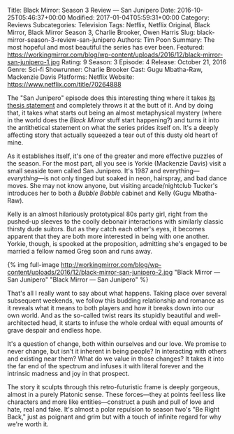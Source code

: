 Title: Black Mirror: Season 3 Review — San Junipero
Date: 2016-10-25T05:46:37+00:00
Modified: 2017-01-04T05:59:31+00:00
Category: Reviews
Subcategories: Television
Tags: Netflix, Netflix Original, Black Mirror, Black Mirror Season 3, Charlie Brooker, Owen Harris
Slug: black-mirror-season-3-review-san-junipero
Authors: Tim Poon
Summary: The most hopeful and most beautiful the series has ever been.
Featured: https://workingmirror.com/blog/wp-content/uploads/2016/12/black-mirror-san-junipero-1.jpg
Rating: 9
Season: 3
Episode: 4
Release: October 21, 2016
Genre: Sci-fi
Showrunner: Charlie Brooker
Cast: Gugu Mbatha-Raw, Mackenzie Davis
Platforms: Netflix
Website: https://www.netflix.com/title/70264888

The "San Junipero" episode does this interesting thing where it takes [its thesis statement](https://www.youtube.com/watch?v=NOGEyBeoBGM) and completely throws it at the butt of it. And by doing that, it takes what starts out being an almost metaphysical mystery (where in the world does the *Black Mirror* stuff start happening?) and turns it into the antithetical statement on what the series prides itself on. It's a deeply affecting story that actually squeezed a tear out of this dusty old heart of mine.

As it establishes itself, it's one of the greater and more effective puzzles of the season. For the most part, all you see is Yorkie (Mackenzie Davis) visit a small seaside town called San Junipero. It's 1987 and everything—*everything*—is not only tinged but soaked in neon, hairspray, and bad dance moves. She may not know anyone, but visiting arcade/nightclub Tucker's introduces her to both a *Bubble Bobble* cabinet and Kelly (Gugu Mbatha-Raw).

Kelly is an almost hilariously prototypical 80s party girl, right from the pushed-up sleeves to the coolly debonair interactions with similarly classic thirsty dude suitors. But as they catch each other's eyes, it becomes apparent that they are both more interested in being with one another. Yorkie, though, is spooked at the proposition, admitting she's engaged to be married a fellow named Greg soon and runs away.

{% img full-image http://workingmirror.com/blog/wp-content/uploads/2016/12/black-mirror-san-junipero-2.jpg "Black Mirror — San Junipero" "Black Mirror — San Junipero" %}

That's all I really want to say about what happens. Taking place over several subsequent weekends, we follow this budding relationship and romance as it reveals what it means to both players and how it breaks down into our own world. And as the so-called twist rears its stupidly beautiful and well-architected head, it starts to infuse the whole ordeal with equal amounts of grave despair and endless hope.

It's a question of change, both within ourselves and our love. We promise to never change, but isn't it inherent in being people? In interacting with others and existing near them? What do we value in those changes? It takes it into the far end of the spectrum and infuses it with literal forever and the intrinsic madness and joy in that prospect.

The story it sculpts through this retro-futuristic frame is deeply gorgeous, almost in a purely Platonic sense. These forces—they at points feel less like characters and more like entities—construct a push and pull of love and hate, real and fake. It's almost a polar repulsion to season two's "Be Right Back," just as poignant and grim but with a touch of infinite regard for why we're worth it.
